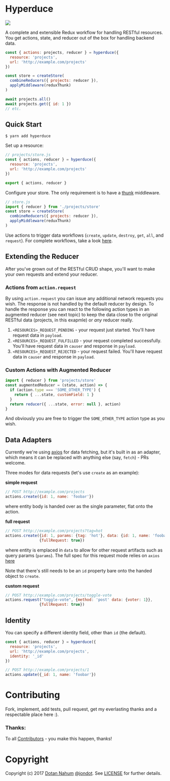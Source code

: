 # Hyperduce

<img src="https://travis-ci.org/jondot/hyperduce.svg?branch=master">

A complete and extensible Redux workflow for handling RESTful resources. You get actions, state, and
reducer out of the box for handling backend data.

```javascript
const { actions: projects, reducer } = hyperduce({
  resource: 'projects',
  url: 'http://example.com/projects'
})

const store = createStore(
  combineReducers({ projects: reducer }),
  applyMiddleware(reduxThunk)
)

await projects.all()
await projects.get({ id: 1 })
// etc.
```


## Quick Start

```
$ yarn add hyperduce
```

Set up a resource:

```javascript
// projects/store.js
const { actions, reducer } = hyperduce({
  resource: 'projects',
  url: 'http://example.com/projects'
})

export { actions, reducer }
```

Configure your store. The only requirement is to have a [thunk](https://github.com/gaearon/redux-thunk) middleware.

```javascript
// store.js
import { reducer } from './projects/store'
const store = createStore(
  combineReducers({ projects: reducer }),
  applyMiddleware(reduxThunk)
)
```

Use actions to trigger data workflows (`create`, `update`, `destroy`, `get`, `all`, and `request`). For complete workflows, take a look [here](src/__tests__/index.spec.js).

## Extending the Reducer

After you've grown out of the RESTful CRUD shape, you'll want to make your own requests and extend your reducer.

### Actions from `action.request`

By using `action.request` you can issue any additional network requests you wish. The response is
not handled by the default reducer by design. To handle the response you can react to the following
action types in an augmented reducer (see next topic) to keep the data close to the original RESTful data (projects, in this exapmle) or _any_ reducer really.

1. `<RESOURCES>_REQUEST_PENDING` - your request just started. You'll have request data in `payload`.
2. `<RESOURCES>_REQUEST_FULFILLED` - your request completed successfully. You'll have request data in `causer` and response in `payload`.
3. `<RESOURCES>_REQUEST_REJECTED` - your request failed. You'll have request data in `causer` and response in `payload`.

### Custom Actions with Augmented Reducer

```javascript
import { reducer } from 'projects/store'
const augmentedReducer = (state, action) => {
  if (action.type === 'SOME_OTHER_TYPE') {
    return { ...state, customField: 1 }
  }
  return reducer({ ...state, error: null }, action)
}
```

And obviously you are free to trigger the `SOME_OTHER_TYPE` action type as you wish.


## Data Adapters

Currently we're using [axios](https://github.com/mzabriskie/axios) for data fetching, but it's built in as an adapter, which
means it can be replaced with anything else (say, `fetch`) - PRs welcome.

Three modes for data requests (let's use `create` as an example):

**simple request**

```javascript
// POST http://example.com/projects
actions.create({id: 1, name: 'foobar'})
```

where entity body is handed over as the single parameter, flat onto the action.

**full request**

```javascript
// POST http://example.com/projects?tag=hot
actions.create({id: 1, params: {tag: 'hot'}, data: {id: 1, name: 'foobar'}}, 
               {fullRequest: true})
```

where entity is emplaced in `data` to allow for other request artifacts such
as query params (`params`). The full spec for this request mode relies on
`axios` [here](https://github.com/mzabriskie/axios#request-config)

Note that there's still needs to be an `id` property bare onto the handed object to `create`.

**custom request**

```javascript
// POST http://example.com/projects/toggle-vote
actions.request("toggle-vote", {method: 'post' data: {voter: 1}}, 
               {fullRequest: true})
```

## Identity

You can specify a different identity field, other than `id` (the default).

```javascript
const { actions, reducer } = hyperduce({
  resource: 'projects',
  url: 'http://example.com/projects',
  identity: '_id'
})

// POST http://example.com/projects/1
actions.update({_id: 1, name: 'foobar'})
```

# Contributing

Fork, implement, add tests, pull request, get my everlasting thanks and a respectable place here :).


### Thanks:

To all [Contributors](https://github.com/jondot/hyperduce/graphs/contributors) - you make this happen, thanks!


# Copyright

Copyright (c) 2017 [Dotan Nahum](http://gplus.to/dotan) [@jondot](http://twitter.com/jondot). See [LICENSE](LICENSE.txt) for further details.
